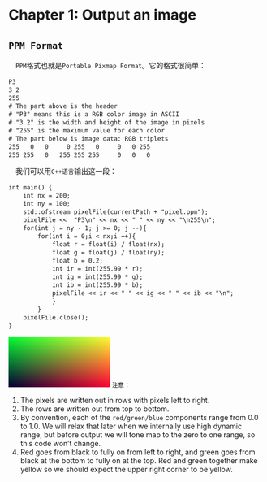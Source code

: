 #  Chapter 1: Output an image
## `PPM Format`
&emsp;`PPM`格式也就是`Portable Pixmap Format`。它的格式很简单：
```
P3
3 2
255
# The part above is the header
# "P3" means this is a RGB color image in ASCII
# "3 2" is the width and height of the image in pixels
# "255" is the maximum value for each color
# The part below is image data: RGB triplets
255   0   0     0 255   0     0   0 255
255 255   0   255 255 255     0   0   0
```
&emsp;我们可以用`C++语言`输出这一段：
```
int main() {
    int nx = 200;
    int ny = 100;
    std::ofstream pixelFile(currentPath + "pixel.ppm");
    pixelFile <<  "P3\n" << nx << " " << ny << "\n255\n";
    for(int j = ny - 1; j >= 0; j --){
        for(int i = 0;i < nx;i ++){
            float r = float(i) / float(nx);
            float g = float(j) / float(ny);
            float b = 0.2;
            int ir = int(255.99 * r);
            int ig = int(255.99 * g);
            int ib = int(255.99 * b);
            pixelFile << ir << " " << ig << " " << ib << "\n";
            }
        }
    pixelFile.close();
}

```
![](RayTracingInOneWeekend/images/pixel.png)
`注意：`
1. The pixels are written out in rows with pixels left to right.
2. The rows are written out from top to bottom.
3. By convention, each of the `red/green/blue` components range from 0.0 to 1.0. We will
relax that later when we internally use high dynamic range, but before output we will tone
map to the zero to one range, so this code won’t change.
4. Red goes from black to fully on from left to right, and green goes from black at the
bottom to fully on at the top. Red and green together make yellow so we should expect
the upper right corner to be yellow.

